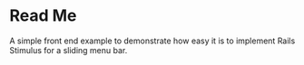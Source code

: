 # Read Me

A simple front end example to demonstrate how easy it is to implement Rails Stimulus for a sliding menu bar.


